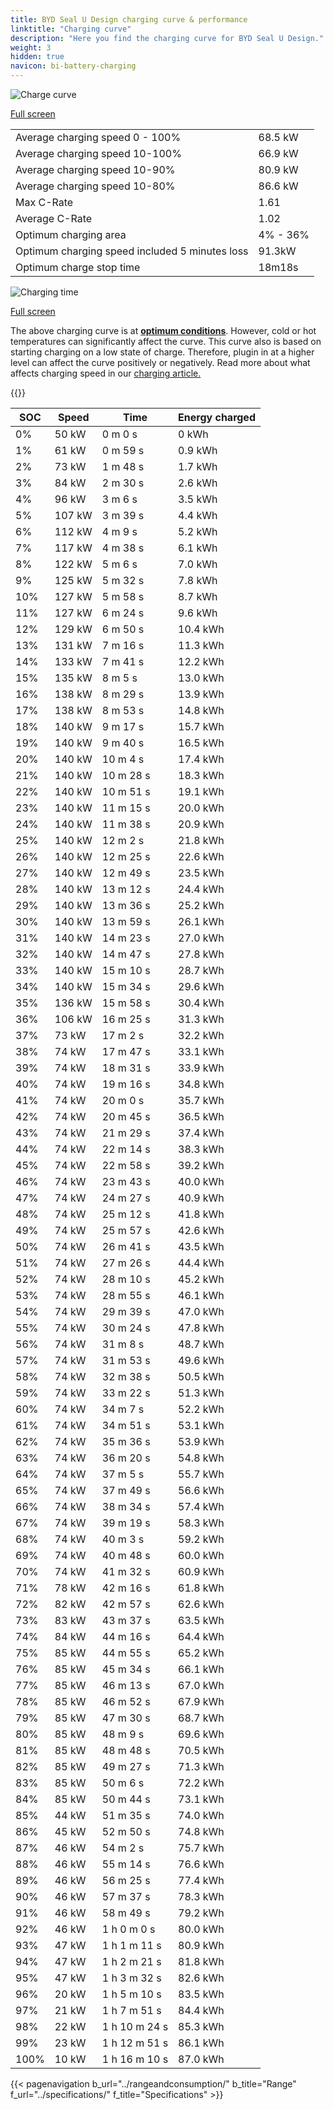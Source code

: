 ```yaml
---
title: BYD Seal U Design charging curve & performance
linktitle: "Charging curve"
description: "Here you find the charging curve for BYD Seal U Design."
weight: 3
hidden: true
navicon: bi-battery-charging
---
```

<!-- markdownlint-disable MD033 -->
<img src="/images/models/byd/seal_u/seal_u_design/chargingcurve.svg" alt="Charge curve" class="img-fluid">

[Full screen](/images/models/byd/seal_u/seal_u_design/chargingcurve.svg)


<table class="table table-striped border">
<tbody>
<tr>
<td>Average charging speed 0 - 100%</td><td>68.5 kW</td>
</tr>
<tr>
<td>Average charging speed 10-100%</td><td>66.9 kW</td>
</tr>
<tr>
<td>Average charging speed 10-90%</td><td>80.9 kW</td>
</tr>
<tr>
<td>Average charging speed 10-80%</td><td>86.6 kW</td>
</tr>
<tr>
<td>Max C-Rate</td><td>1.61</td>
</tr>
<tr>
<td>Average C-Rate</td><td>1.02</td>
</tr>
<tr>
<td>Optimum charging area</td><td>4% - 36%</td>
</tr>
<tr>
<td>Optimum charging speed included 5 minutes loss</td><td>91.3kW</td>
</tr>
<tr>
<td>Optimum charge stop time</td><td>18m18s</td>
</tr>
</tbody>
</table>
<img src="/images/models/byd/seal_u/seal_u_design/chargingtime.svg" alt="Charging time" class="img-fluid">

[Full screen](/images/models/byd/seal_u/seal_u_design/chargingtime.svg)


The above charging curve is at **[optimum conditions](../../../../../technology/battery/charging/#temperature)**. However, cold or hot temperatures can significantly affect the curve. This curve also is based on starting charging on a low state of charge. Therefore, plugin in at a higher level can affect the curve positively or negatively. Read more about what affects charging speed in our [charging article.](../../../../../technology/battery/charging/)


{{<evkxdisplayaddarticle />}}
<table class="table table-striped border">
<thead>
<tr><th>SOC</th><th>Speed</th><th>Time</th><th>Energy charged</th></tr>
</thead>
<tbody>
<tr>
<td>0%</td><td>50 kW</td><td> 0 m 0 s </td><td>0 kWh </td>
</tr>
<tr>
<td>1%</td><td>61 kW</td><td> 0 m 59 s </td><td>0.9 kWh </td>
</tr>
<tr>
<td>2%</td><td>73 kW</td><td> 1 m 48 s </td><td>1.7 kWh </td>
</tr>
<tr>
<td>3%</td><td>84 kW</td><td> 2 m 30 s </td><td>2.6 kWh </td>
</tr>
<tr>
<td>4%</td><td>96 kW</td><td> 3 m 6 s </td><td>3.5 kWh </td>
</tr>
<tr>
<td>5%</td><td>107 kW</td><td> 3 m 39 s </td><td>4.4 kWh </td>
</tr>
<tr>
<td>6%</td><td>112 kW</td><td> 4 m 9 s </td><td>5.2 kWh </td>
</tr>
<tr>
<td>7%</td><td>117 kW</td><td> 4 m 38 s </td><td>6.1 kWh </td>
</tr>
<tr>
<td>8%</td><td>122 kW</td><td> 5 m 6 s </td><td>7.0 kWh </td>
</tr>
<tr>
<td>9%</td><td>125 kW</td><td> 5 m 32 s </td><td>7.8 kWh </td>
</tr>
<tr>
<td>10%</td><td>127 kW</td><td> 5 m 58 s </td><td>8.7 kWh </td>
</tr>
<tr>
<td>11%</td><td>127 kW</td><td> 6 m 24 s </td><td>9.6 kWh </td>
</tr>
<tr>
<td>12%</td><td>129 kW</td><td> 6 m 50 s </td><td>10.4 kWh </td>
</tr>
<tr>
<td>13%</td><td>131 kW</td><td> 7 m 16 s </td><td>11.3 kWh </td>
</tr>
<tr>
<td>14%</td><td>133 kW</td><td> 7 m 41 s </td><td>12.2 kWh </td>
</tr>
<tr>
<td>15%</td><td>135 kW</td><td> 8 m 5 s </td><td>13.0 kWh </td>
</tr>
<tr>
<td>16%</td><td>138 kW</td><td> 8 m 29 s </td><td>13.9 kWh </td>
</tr>
<tr>
<td>17%</td><td>138 kW</td><td> 8 m 53 s </td><td>14.8 kWh </td>
</tr>
<tr>
<td>18%</td><td>140 kW</td><td> 9 m 17 s </td><td>15.7 kWh </td>
</tr>
<tr>
<td>19%</td><td>140 kW</td><td> 9 m 40 s </td><td>16.5 kWh </td>
</tr>
<tr>
<td>20%</td><td>140 kW</td><td> 10 m 4 s </td><td>17.4 kWh </td>
</tr>
<tr>
<td>21%</td><td>140 kW</td><td> 10 m 28 s </td><td>18.3 kWh </td>
</tr>
<tr>
<td>22%</td><td>140 kW</td><td> 10 m 51 s </td><td>19.1 kWh </td>
</tr>
<tr>
<td>23%</td><td>140 kW</td><td> 11 m 15 s </td><td>20.0 kWh </td>
</tr>
<tr>
<td>24%</td><td>140 kW</td><td> 11 m 38 s </td><td>20.9 kWh </td>
</tr>
<tr>
<td>25%</td><td>140 kW</td><td> 12 m 2 s </td><td>21.8 kWh </td>
</tr>
<tr>
<td>26%</td><td>140 kW</td><td> 12 m 25 s </td><td>22.6 kWh </td>
</tr>
<tr>
<td>27%</td><td>140 kW</td><td> 12 m 49 s </td><td>23.5 kWh </td>
</tr>
<tr>
<td>28%</td><td>140 kW</td><td> 13 m 12 s </td><td>24.4 kWh </td>
</tr>
<tr>
<td>29%</td><td>140 kW</td><td> 13 m 36 s </td><td>25.2 kWh </td>
</tr>
<tr>
<td>30%</td><td>140 kW</td><td> 13 m 59 s </td><td>26.1 kWh </td>
</tr>
<tr>
<td>31%</td><td>140 kW</td><td> 14 m 23 s </td><td>27.0 kWh </td>
</tr>
<tr>
<td>32%</td><td>140 kW</td><td> 14 m 47 s </td><td>27.8 kWh </td>
</tr>
<tr>
<td>33%</td><td>140 kW</td><td> 15 m 10 s </td><td>28.7 kWh </td>
</tr>
<tr>
<td>34%</td><td>140 kW</td><td> 15 m 34 s </td><td>29.6 kWh </td>
</tr>
<tr>
<td>35%</td><td>136 kW</td><td> 15 m 58 s </td><td>30.4 kWh </td>
</tr>
<tr>
<td>36%</td><td>106 kW</td><td> 16 m 25 s </td><td>31.3 kWh </td>
</tr>
<tr>
<td>37%</td><td>73 kW</td><td> 17 m 2 s </td><td>32.2 kWh </td>
</tr>
<tr>
<td>38%</td><td>74 kW</td><td> 17 m 47 s </td><td>33.1 kWh </td>
</tr>
<tr>
<td>39%</td><td>74 kW</td><td> 18 m 31 s </td><td>33.9 kWh </td>
</tr>
<tr>
<td>40%</td><td>74 kW</td><td> 19 m 16 s </td><td>34.8 kWh </td>
</tr>
<tr>
<td>41%</td><td>74 kW</td><td> 20 m 0 s </td><td>35.7 kWh </td>
</tr>
<tr>
<td>42%</td><td>74 kW</td><td> 20 m 45 s </td><td>36.5 kWh </td>
</tr>
<tr>
<td>43%</td><td>74 kW</td><td> 21 m 29 s </td><td>37.4 kWh </td>
</tr>
<tr>
<td>44%</td><td>74 kW</td><td> 22 m 14 s </td><td>38.3 kWh </td>
</tr>
<tr>
<td>45%</td><td>74 kW</td><td> 22 m 58 s </td><td>39.2 kWh </td>
</tr>
<tr>
<td>46%</td><td>74 kW</td><td> 23 m 43 s </td><td>40.0 kWh </td>
</tr>
<tr>
<td>47%</td><td>74 kW</td><td> 24 m 27 s </td><td>40.9 kWh </td>
</tr>
<tr>
<td>48%</td><td>74 kW</td><td> 25 m 12 s </td><td>41.8 kWh </td>
</tr>
<tr>
<td>49%</td><td>74 kW</td><td> 25 m 57 s </td><td>42.6 kWh </td>
</tr>
<tr>
<td>50%</td><td>74 kW</td><td> 26 m 41 s </td><td>43.5 kWh </td>
</tr>
<tr>
<td>51%</td><td>74 kW</td><td> 27 m 26 s </td><td>44.4 kWh </td>
</tr>
<tr>
<td>52%</td><td>74 kW</td><td> 28 m 10 s </td><td>45.2 kWh </td>
</tr>
<tr>
<td>53%</td><td>74 kW</td><td> 28 m 55 s </td><td>46.1 kWh </td>
</tr>
<tr>
<td>54%</td><td>74 kW</td><td> 29 m 39 s </td><td>47.0 kWh </td>
</tr>
<tr>
<td>55%</td><td>74 kW</td><td> 30 m 24 s </td><td>47.8 kWh </td>
</tr>
<tr>
<td>56%</td><td>74 kW</td><td> 31 m 8 s </td><td>48.7 kWh </td>
</tr>
<tr>
<td>57%</td><td>74 kW</td><td> 31 m 53 s </td><td>49.6 kWh </td>
</tr>
<tr>
<td>58%</td><td>74 kW</td><td> 32 m 38 s </td><td>50.5 kWh </td>
</tr>
<tr>
<td>59%</td><td>74 kW</td><td> 33 m 22 s </td><td>51.3 kWh </td>
</tr>
<tr>
<td>60%</td><td>74 kW</td><td> 34 m 7 s </td><td>52.2 kWh </td>
</tr>
<tr>
<td>61%</td><td>74 kW</td><td> 34 m 51 s </td><td>53.1 kWh </td>
</tr>
<tr>
<td>62%</td><td>74 kW</td><td> 35 m 36 s </td><td>53.9 kWh </td>
</tr>
<tr>
<td>63%</td><td>74 kW</td><td> 36 m 20 s </td><td>54.8 kWh </td>
</tr>
<tr>
<td>64%</td><td>74 kW</td><td> 37 m 5 s </td><td>55.7 kWh </td>
</tr>
<tr>
<td>65%</td><td>74 kW</td><td> 37 m 49 s </td><td>56.6 kWh </td>
</tr>
<tr>
<td>66%</td><td>74 kW</td><td> 38 m 34 s </td><td>57.4 kWh </td>
</tr>
<tr>
<td>67%</td><td>74 kW</td><td> 39 m 19 s </td><td>58.3 kWh </td>
</tr>
<tr>
<td>68%</td><td>74 kW</td><td> 40 m 3 s </td><td>59.2 kWh </td>
</tr>
<tr>
<td>69%</td><td>74 kW</td><td> 40 m 48 s </td><td>60.0 kWh </td>
</tr>
<tr>
<td>70%</td><td>74 kW</td><td> 41 m 32 s </td><td>60.9 kWh </td>
</tr>
<tr>
<td>71%</td><td>78 kW</td><td> 42 m 16 s </td><td>61.8 kWh </td>
</tr>
<tr>
<td>72%</td><td>82 kW</td><td> 42 m 57 s </td><td>62.6 kWh </td>
</tr>
<tr>
<td>73%</td><td>83 kW</td><td> 43 m 37 s </td><td>63.5 kWh </td>
</tr>
<tr>
<td>74%</td><td>84 kW</td><td> 44 m 16 s </td><td>64.4 kWh </td>
</tr>
<tr>
<td>75%</td><td>85 kW</td><td> 44 m 55 s </td><td>65.2 kWh </td>
</tr>
<tr>
<td>76%</td><td>85 kW</td><td> 45 m 34 s </td><td>66.1 kWh </td>
</tr>
<tr>
<td>77%</td><td>85 kW</td><td> 46 m 13 s </td><td>67.0 kWh </td>
</tr>
<tr>
<td>78%</td><td>85 kW</td><td> 46 m 52 s </td><td>67.9 kWh </td>
</tr>
<tr>
<td>79%</td><td>85 kW</td><td> 47 m 30 s </td><td>68.7 kWh </td>
</tr>
<tr>
<td>80%</td><td>85 kW</td><td> 48 m 9 s </td><td>69.6 kWh </td>
</tr>
<tr>
<td>81%</td><td>85 kW</td><td> 48 m 48 s </td><td>70.5 kWh </td>
</tr>
<tr>
<td>82%</td><td>85 kW</td><td> 49 m 27 s </td><td>71.3 kWh </td>
</tr>
<tr>
<td>83%</td><td>85 kW</td><td> 50 m 6 s </td><td>72.2 kWh </td>
</tr>
<tr>
<td>84%</td><td>85 kW</td><td> 50 m 44 s </td><td>73.1 kWh </td>
</tr>
<tr>
<td>85%</td><td>44 kW</td><td> 51 m 35 s </td><td>74.0 kWh </td>
</tr>
<tr>
<td>86%</td><td>45 kW</td><td> 52 m 50 s </td><td>74.8 kWh </td>
</tr>
<tr>
<td>87%</td><td>46 kW</td><td> 54 m 2 s </td><td>75.7 kWh </td>
</tr>
<tr>
<td>88%</td><td>46 kW</td><td> 55 m 14 s </td><td>76.6 kWh </td>
</tr>
<tr>
<td>89%</td><td>46 kW</td><td> 56 m 25 s </td><td>77.4 kWh </td>
</tr>
<tr>
<td>90%</td><td>46 kW</td><td> 57 m 37 s </td><td>78.3 kWh </td>
</tr>
<tr>
<td>91%</td><td>46 kW</td><td> 58 m 49 s </td><td>79.2 kWh </td>
</tr>
<tr>
<td>92%</td><td>46 kW</td><td>1 h 0 m 0 s </td><td>80.0 kWh </td>
</tr>
<tr>
<td>93%</td><td>47 kW</td><td>1 h 1 m 11 s </td><td>80.9 kWh </td>
</tr>
<tr>
<td>94%</td><td>47 kW</td><td>1 h 2 m 21 s </td><td>81.8 kWh </td>
</tr>
<tr>
<td>95%</td><td>47 kW</td><td>1 h 3 m 32 s </td><td>82.6 kWh </td>
</tr>
<tr>
<td>96%</td><td>20 kW</td><td>1 h 5 m 10 s </td><td>83.5 kWh </td>
</tr>
<tr>
<td>97%</td><td>21 kW</td><td>1 h 7 m 51 s </td><td>84.4 kWh </td>
</tr>
<tr>
<td>98%</td><td>22 kW</td><td>1 h 10 m 24 s </td><td>85.3 kWh </td>
</tr>
<tr>
<td>99%</td><td>23 kW</td><td>1 h 12 m 51 s </td><td>86.1 kWh </td>
</tr>
<tr>
<td>100%</td><td>10 kW</td><td>1 h 16 m 10 s </td><td>87.0 kWh </td>
</tr>
</tbody>
</table>


{{< pagenavigation b_url="../rangeandconsumption/" b_title="Range" f_url="../specifications/" f_title="Specifications" >}}
